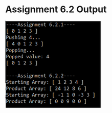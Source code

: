 # Assignment 6.2 Output
![Console output of Assignment 6.2](/Assignment_6.2/Assignment_6.2_Output.png)
